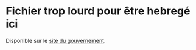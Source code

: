 # Fichier trop lourd pour être hebregé ici

Disponible sur le <a href="https://www.data.gouv.fr/fr/datasets/decoupage-administratif-communal-francais-issu-d-openstreetmap/">site du gouvernement</a>.
